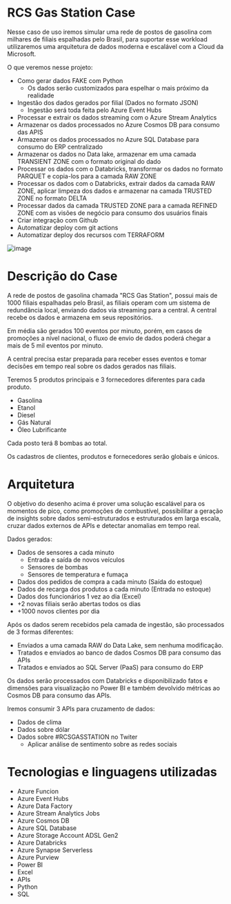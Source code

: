# RCS Gas Station Case

Nesse caso de uso iremos simular uma rede de postos de gasolina com milhares de filiais espalhadas pelo Brasil, para suportar esse workload utilizaremos uma arquitetura de dados moderna e escalável com a Cloud da Microsoft.

O que veremos nesse projeto:

- Como gerar dados FAKE com Python
  - Os dados serão customizados para espelhar o mais próximo da realidade
- Ingestão dos dados gerados por filial (Dados no formato JSON)
  - Ingestão será toda feita pelo Azure Event Hubs
- Processar e extrair os dados streaming com o Azure Stream Analytics
- Armazenar os dados processados no Azure Cosmos DB para consumo das APIS
- Armazenar os dados processados no Azure SQL Database para consumo do ERP centralizado
- Armazenar os dados no Data lake, armazenar em uma camada TRANSIENT ZONE com o formato original do dado
- Processar os dados com o Databricks, transformar os dados no formato PARQUET e copia-los para a camada RAW ZONE
- Processar os dados com o Databricks, extrair dados da camada RAW ZONE, aplicar limpeza dos dados e armazenar na camada TRUSTED ZONE no formato DELTA
- Processar dados da camada TRUSTED ZONE para a camada REFINED ZONE com as visões de negócio para consumo dos usuários finais
- Criar integração com Github
- Automatizar deploy com git actions
- Automatizar deploy dos recursos com TERRAFORM

![image](https://user-images.githubusercontent.com/69867503/130528135-9ccc15b8-01f5-4ffa-ac58-0b3db046dc2b.png)

# Descrição do Case

A rede de postos de gasolina chamada "RCS Gas Station", possui mais de 1000 filiais espalhadas pelo Brasil, as filiais operam com um sistema de redundância local, enviando dados via streaming para a central. A central recebe os dados e armazena em seus repositórios.

Em média são gerados 100 eventos por minuto, porém, em casos de promoções a nível nacional, o fluxo de envio de dados poderá chegar a mais de 5 mil eventos por minuto.

A central precisa estar preparada para receber esses eventos e tomar decisões em tempo real sobre os dados gerados nas filiais.

Teremos 5 produtos principais e 3 fornecedores diferentes para cada produto.
- Gasolina
- Etanol
- Diesel
- Gás Natural
- Óleo Lubrificante

Cada posto terá 8 bombas ao total.

Os cadastros de clientes, produtos e fornecedores serão globais e únicos.

# Arquitetura

O objetivo do desenho acima é prover uma solução escalável para os momentos de pico, como promoções de combustível, possibilitar a geração de insights sobre dados semi-estruturados e estruturados em larga escala, cruzar dados externos de APIs e detectar anomalias em tempo real.

Dados gerados:
- Dados de sensores a cada minuto
  - Entrada e saída de novos veículos
  - Sensores de bombas
  - Sensores de temperatura e fumaça
- Dados dos pedidos de compra a cada minuto (Saída do estoque)
- Dados de recarga dos produtos a cada minuto (Entrada no estoque)
- Dados dos funcionários 1 vez ao dia (Excel)
- +2 novas filiais serão abertas todos os dias
- +1000 novos clientes por dia

Após os dados serem recebidos pela camada de ingestão, são processados de 3 formas diferentes:
- Enviados a uma camada RAW do Data Lake, sem nenhuma modificação.
- Tratados e enviados ao banco de dados Cosmos DB para consumo das APIs
- Tratados e enviados ao SQL Server (PaaS) para consumo do ERP

Os dados serão processados com Databricks e disponibilizado fatos e dimensões para visualização no Power BI e também devolvido métricas ao Cosmos DB para consumo das APIs.

Iremos consumir 3 APIs para cruzamento de dados:
- Dados de clima
- Dados sobre dólar
- Dados sobre #RCSGASSTATION no Twiter
  - Aplicar análise de sentimento sobre as redes sociais

# Tecnologias e linguagens utilizadas
- Azure Funcion
- Azure Event Hubs
- Azure Data Factory
- Azure Stream Analytics Jobs
- Azure Cosmos DB
- Azure SQL Database
- Azure Storage Account ADSL Gen2
- Azure Databricks
- Azure Synapse Serverless
- Azure Purview
- Power BI
- Excel
- APIs
- Python
- SQL

